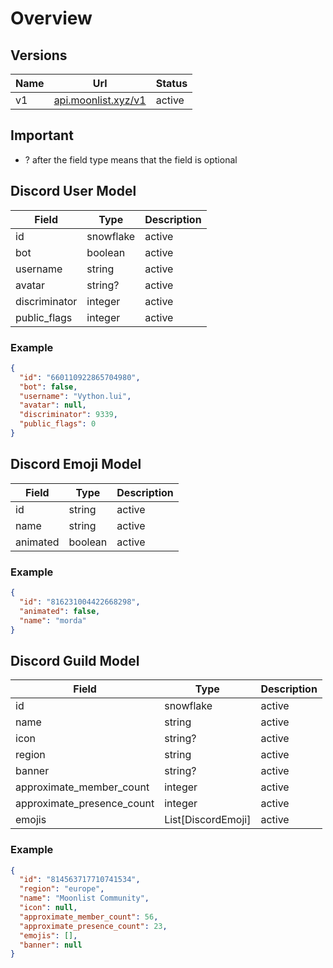 # Overview

## Versions
| Name  | Url                                                | Status |
| ----- | -------------------------------------------------- | ------ |
| v1    | [api.moonlist.xyz/v1](https://api.moonlist.xyz/v1) | active |

## Important
- ? after the field type means that the field is optional

## Discord User Model
| Field         | Type      | Description |
| ------------- | --------- | ------ |
| id            | snowflake | active |
| bot           | boolean   | active |
| username      | string    | active |
| avatar        | string?   | active |
| discriminator | integer   | active |
| public_flags  | integer   | active |

### Example

```json
{
  "id": "660110922865704980",
  "bot": false,
  "username": "Vython.lui",
  "avatar": null,
  "discriminator": 9339,
  "public_flags": 0
}
```

## Discord Emoji Model
| Field    | Type    | Description |
| -------- | ------- | ------ |
| id       | string  | active |
| name     | string  | active |
| animated | boolean | active |

### Example

```json
{
  "id": "816231004422668298",
  "animated": false,
  "name": "morda"
}
```

## Discord Guild Model
| Field                      | Type                 | Description |
| -------------------------- | -------------------- | ------ |
| id                         | snowflake            | active |
| name                       | string               | active |
| icon                       | string?              | active |
| region                     | string               | active |
| banner                     | string?              | active |
| approximate_member_count   | integer              | active |
| approximate_presence_count | integer              | active |
| emojis                     | List[DiscordEmoji]   | active |

### Example

```json
{
  "id": "814563717710741534",
  "region": "europe",
  "name": "Moonlist Community",
  "icon": null,
  "approximate_member_count": 56,
  "approximate_presence_count": 23,
  "emojis": [],
  "banner": null
}
```